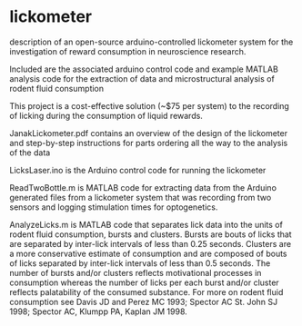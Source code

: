 # lickometer
description of an open-source arduino-controlled lickometer system for the investigation of reward consumption in neuroscience research. 


Included are the associated arduino control code and example MATLAB analysis code for the extraction of data and 
microstructural analysis of rodent fluid consumption


This project is a cost-effective solution (~$75 per system) to the recording of licking during the consumption of liquid rewards.

JanakLickometer.pdf contains an overview of the design of the lickometer and step-by-step instructions for parts ordering all the way to the analysis
of the data

LicksLaser.ino is the Arduino control code for running the lickometer

ReadTwoBottle.m is MATLAB code for extracting data from the Arduino generated files from a lickometer system that was recording from
two sensors and logging stimulation times for optogenetics.

AnalyzeLicks.m is MATLAB code that separates lick data into the units of rodent fluid consumption, bursts and clusters. Bursts are bouts of licks that are separated by inter-lick intervals of less than 0.25 seconds. Clusters are a more conservative estimate of consumption 
and are composed of bouts of licks separated by inter-lick intervals of less than 0.5 seconds. The number of bursts and/or clusters reflects
motivational processes in consumption whereas the number of licks per each burst and/or cluster reflects palatability of the consumed
substance. For more on rodent fluid consumption see Davis JD and Perez MC 1993; Spector AC St. John SJ 1998;  Spector AC, Klumpp PA, Kaplan JM 1998.

